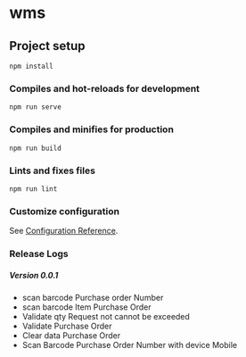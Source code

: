 # wms

## Project setup
```
npm install
```

### Compiles and hot-reloads for development
```
npm run serve
```

### Compiles and minifies for production
```
npm run build
```

### Lints and fixes files
```
npm run lint
```

### Customize configuration
See [Configuration Reference](https://cli.vuejs.org/config/).

### Release Logs

##### Version 0.0.1
* scan barcode Purchase order Number
* scan barcode Item Purchase Order
* Validate qty Request not cannot be exceeded
* Validate Purchase Order  
* Clear data Purchase Order
* Scan Barcode Purchase Order Number with device Mobile 

